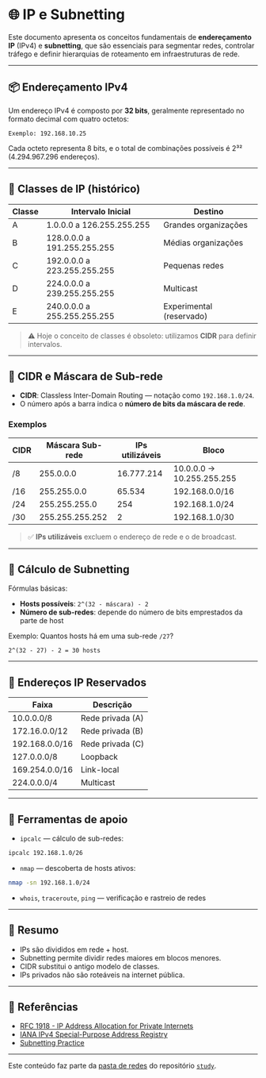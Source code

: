 # 🌐 IP e Subnetting

Este documento apresenta os conceitos fundamentais de **endereçamento IP** (IPv4) e **subnetting**, que são essenciais para segmentar redes, controlar tráfego e definir hierarquias de roteamento em infraestruturas de rede.

---

## 📦 Endereçamento IPv4

Um endereço IPv4 é composto por **32 bits**, geralmente representado no formato decimal com quatro octetos:

```text
Exemplo: 192.168.10.25
```

Cada octeto representa 8 bits, e o total de combinações possíveis é 2³² (4.294.967.296 endereços).

---

## 🧠 Classes de IP (histórico)

| Classe | Intervalo Inicial      | Destino                     |
|--------|------------------------|-----------------------------|
| A      | 1.0.0.0 a 126.255.255.255 | Grandes organizações      |
| B      | 128.0.0.0 a 191.255.255.255 | Médias organizações       |
| C      | 192.0.0.0 a 223.255.255.255 | Pequenas redes             |
| D      | 224.0.0.0 a 239.255.255.255 | Multicast                  |
| E      | 240.0.0.0 a 255.255.255.255 | Experimental (reservado)   |

> ⚠️ Hoje o conceito de classes é obsoleto: utilizamos **CIDR** para definir intervalos.

---

## 🧩 CIDR e Máscara de Sub-rede

- **CIDR**: Classless Inter-Domain Routing — notação como `192.168.1.0/24`.
- O número após a barra indica o **número de bits da máscara de rede**.

### Exemplos

| CIDR      | Máscara Sub-rede       | IPs utilizáveis | Bloco             |
|-----------|------------------------|------------------|-------------------|
| /8        | 255.0.0.0              | 16.777.214       | 10.0.0.0 → 10.255.255.255 |
| /16       | 255.255.0.0            | 65.534           | 192.168.0.0/16     |
| /24       | 255.255.255.0          | 254              | 192.168.1.0/24     |
| /30       | 255.255.255.252        | 2                | 192.168.1.0/30     |

> ✅ **IPs utilizáveis** excluem o endereço de rede e o de broadcast.

---

## 🧮 Cálculo de Subnetting

Fórmulas básicas:

- **Hosts possíveis**: `2^(32 - máscara) - 2`
- **Número de sub-redes**: depende do número de bits emprestados da parte de host

Exemplo: Quantos hosts há em uma sub-rede `/27`?
```text
2^(32 - 27) - 2 = 30 hosts
```

---

## 🔐 Endereços IP Reservados

| Faixa               | Descrição             |
|---------------------|------------------------|
| 10.0.0.0/8          | Rede privada (A)       |
| 172.16.0.0/12       | Rede privada (B)       |
| 192.168.0.0/16      | Rede privada (C)       |
| 127.0.0.0/8         | Loopback               |
| 169.254.0.0/16      | Link-local             |
| 224.0.0.0/4         | Multicast              |

---

## 🔎 Ferramentas de apoio

- `ipcalc` — cálculo de sub-redes:
```bash
ipcalc 192.168.1.0/26
```

- `nmap` — descoberta de hosts ativos:
```bash
nmap -sn 192.168.1.0/24
```

- `whois`, `traceroute`, `ping` — verificação e rastreio de redes

---

## 🧠 Resumo

- IPs são divididos em rede + host.
- Subnetting permite dividir redes maiores em blocos menores.
- CIDR substitui o antigo modelo de classes.
- IPs privados não são roteáveis na internet pública.

---

## 🔗 Referências

- [RFC 1918 - IP Address Allocation for Private Internets](https://datatracker.ietf.org/doc/html/rfc1918)
- [IANA IPv4 Special-Purpose Address Registry](https://www.iana.org/assignments/iana-ipv4-special-registry/iana-ipv4-special-registry.xhtml)
- [Subnetting Practice](https://subnettingpractice.com/)

---

Este conteúdo faz parte da [pasta de redes](../networks/) do repositório [`study`](../README.md).

